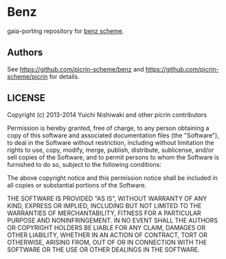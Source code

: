 # Benz

gaia-porting repository for [benz scheme](https://github.com/picrin-scheme/benz).

## Authors

See https://github.com/picrin-scheme/benz and https://github.com/picrin-scheme/picrin for details.

## LICENSE

Copyright (c) 2013-2014 Yuichi Nishiwaki and other picrin contributors

Permission is hereby granted, free of charge, to any person obtaining a copy of
this software and associated documentation files (the "Software"), to deal in
the Software without restriction, including without limitation the rights to
use, copy, modify, merge, publish, distribute, sublicense, and/or sell copies of
the Software, and to permit persons to whom the Software is furnished to do so,
subject to the following conditions:

The above copyright notice and this permission notice shall be included in all
copies or substantial portions of the Software.

THE SOFTWARE IS PROVIDED "AS IS", WITHOUT WARRANTY OF ANY KIND, EXPRESS OR
IMPLIED, INCLUDING BUT NOT LIMITED TO THE WARRANTIES OF MERCHANTABILITY, FITNESS
FOR A PARTICULAR PURPOSE AND NONINFRINGEMENT. IN NO EVENT SHALL THE AUTHORS OR
COPYRIGHT HOLDERS BE LIABLE FOR ANY CLAIM, DAMAGES OR OTHER LIABILITY, WHETHER
IN AN ACTION OF CONTRACT, TORT OR OTHERWISE, ARISING FROM, OUT OF OR IN
CONNECTION WITH THE SOFTWARE OR THE USE OR OTHER DEALINGS IN THE SOFTWARE.


